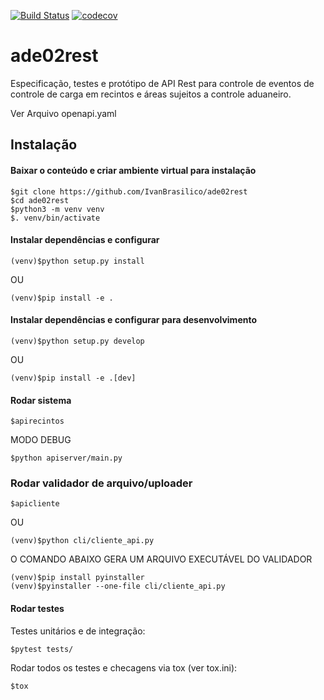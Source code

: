 [![Build Status](https://travis-ci.org/IvanBrasilico/ade02rest.svg?branch=master)](https://travis-ci.org/IvanBrasilico/ade02rest) 
[![codecov](https://codecov.io/gh/IvanBrasilico/ade02rest/branch/master/graph/badge.svg)](https://codecov.io/gh/IvanBrasilico/ade02rest)


# ade02rest

Especificação, testes e protótipo de API Rest para controle de eventos de controle de carga em recintos e áreas sujeitos a controle aduaneiro.

Ver Arquivo openapi.yaml


## Instalação
#### Baixar o conteúdo e criar ambiente virtual para instalação 
```
$git clone https://github.com/IvanBrasilico/ade02rest
$cd ade02rest
$python3 -m venv venv
$. venv/bin/activate
```

#### Instalar dependências e configurar 
```
(venv)$python setup.py install 
```
OU
```
(venv)$pip install -e .
```

#### Instalar dependências e configurar para desenvolvimento 
```
(venv)$python setup.py develop
```
OU
```
(venv)$pip install -e .[dev]
```


#### Rodar sistema
```
$apirecintos
```
MODO DEBUG
```
$python apiserver/main.py
```


### Rodar validador de arquivo/uploader
```
$apicliente
```
OU
```
(venv)$python cli/cliente_api.py
```
O COMANDO ABAIXO GERA UM ARQUIVO EXECUTÁVEL DO VALIDADOR
```
(venv)$pip install pyinstaller
(venv)$pyinstaller --one-file cli/cliente_api.py
```

#### Rodar testes
Testes unitários e de integração:
```
$pytest tests/
```
Rodar todos os testes e checagens via tox (ver tox.ini):
```
$tox
```
